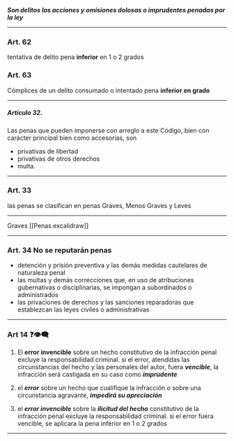 
***Son delitos las acciones y omisiones dolosas o imprudentes penadas por la ley***

---
### Art. 62
tentativa de delito pena **inferior** en 1 o 2 grados

### Art. 63
Cómplices de un delito consumado o intentado pena **inferior en grado**

---
##### Artículo 32.
Las penas que pueden imponerse con arreglo a este Código, bien con carácter principal bien como accesorias, son
- privativas de libertad
- privativas de otros derechos
- multa.
---
### Art. 33
las penas se clasifican en penas Graves, Menos Graves y Leves

---
Graves
[[Penas.excalidraw]]


---


### Art. 34 No se reputarán penas
- detención y prisión preventiva y las demás medidas cautelares de naturaleza penal
- las multas y demás correcciones que, en uso de atribuciones gubernativas o disciplinarias, se impongan a subordinados o administrados
- las privaciones de derechos y las sanciones reparadoras que establezcan las leyes civiles o administrativas

---

### Art 14 ❓👁️‍🗨️

1. El **error invencible** sobre un hecho constitutivo de la infracción penal excluye la responsabilidad criminal. si el error, atendidas las circunstancias del hecho y las personales del autor, fuera _**vencible**_, la infracción será castigada en su caso como ***imprudente***

2. el _**error**_ sobre un hecho que cualifique la infracción o sobre una circunstancia agravante, ***impedirá su apreciación***

3. el _**error invencible**_ sobre la ***ilicitud del hecho*** constitutivo de la infracción penal excluye la responsabilidad criminal. si el error fuera vencible, se aplicara la pena inferior en 1 o 2 grados

---
